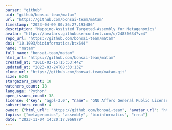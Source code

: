 ```yaml
---
parser: "github"
uid: "github/bonsai-team/matam"
url: "https://github.com/bonsai-team/matam"
timestamp: "2023-04-09 00:36:27.193486"
description: "Mapping-Assisted Targeted-Assembly for Metagenomics"
avatar: "https://avatars.githubusercontent.com/u/24830634?v=4"
repo_url: "https://github.com/bonsai-team/matam"
doi: "10.1093/bioinformatics/btx644"
name: "matam"
full_name: "bonsai-team/matam"
html_url: "https://github.com/bonsai-team/matam"
created_at: "2016-02-15T15:53:44Z"
updated_at: "2023-03-24T08:33:13Z"
clone_url: "https://github.com/bonsai-team/matam.git"
size: 6245
stargazers_count: 18
watchers_count: 18
language: "Python"
open_issues_count: 38
license: {"key": "agpl-3.0", "name": "GNU Affero General Public License v3.0", "spdx_id": "AGPL-3.0", "url": "https://api.github.com/licenses/agpl-3.0", "node_id": "MDc6TGljZW5zZTE="}
subscribers_count: 4
owner: {"html_url": "https://github.com/bonsai-team", "avatar_url": "https://avatars.githubusercontent.com/u/24830634?v=4", "login": "bonsai-team", "type": "Organization"}
topics: ["metagenomics", "assembly", "bioinformatics", "rrna"]
date: "2023-11-04 14:20:17.966979"
---
```

